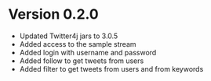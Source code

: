 Version 0.2.0
=============
* Updated Twitter4j jars to 3.0.5
* Added access to the sample stream
* Added login with username and password
* Added follow to get tweets from users
* Added filter to get tweets from users and from keywords
